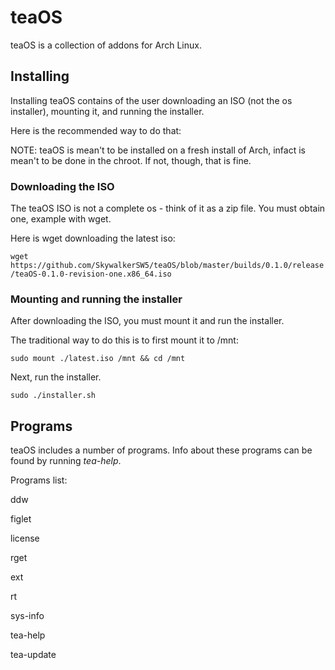 # teaOS
teaOS is a collection of addons for Arch Linux. 

## Installing
Installing teaOS contains of the user downloading an ISO (not the os installer), mounting it, and running the installer. 


Here is the recommended way to do that:


NOTE: teaOS is mean't to be installed on a fresh install of Arch, infact is mean't to be done in the chroot. If not, though, that is fine.



### Downloading the ISO

The teaOS ISO is not a complete os - think of it as a zip file. You must obtain one, example with wget.


Here is wget downloading the latest iso:

```wget https://github.com/SkywalkerSW5/teaOS/blob/master/builds/0.1.0/release/teaOS-0.1.0-revision-one.x86_64.iso```


### Mounting and running the installer

After downloading the ISO, you must mount it and run the installer.

The traditional way to do this is to first mount it to /mnt:

```sudo mount ./latest.iso /mnt && cd /mnt```
 
Next, run the installer.

```sudo ./installer.sh```

## Programs

teaOS includes a number of programs. Info about these programs can be found by running *tea-help*.

Programs list:

ddw

figlet

license

rget

ext

rt

sys-info

tea-help

tea-update



